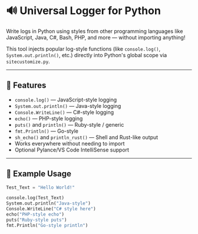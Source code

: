 # 🔊 Universal Logger for Python

Write logs in Python using styles from other programming languages like JavaScript, Java, C#, Bash, PHP, and more — without importing anything!

This tool injects popular log-style functions (like `console.log()`, `System.out.println()`, etc.) directly into Python's global scope via `sitecustomize.py`.

---

## 🚀 Features

- `console.log()` — JavaScript-style logging
- `System.out.println()` — Java-style logging
- `Console.WriteLine()` — C#-style logging
- `echo()` — PHP-style logging
- `puts()` and `println()` — Ruby-style / generic
- `fmt.Println()` — Go-style
- `sh_echo()` and `println_rust()` — Shell and Rust-like output
- Works everywhere without needing to import
- Optional Pylance/VS Code IntelliSense support

---

## 🧪 Example Usage

```python
Test_Text = "Hello World!"

console.log(Test_Text)
System.out.println("Java-style")
Console.WriteLine("C# style here")
echo("PHP-style echo")
puts("Ruby-style puts")
fmt.Println("Go-style println")
